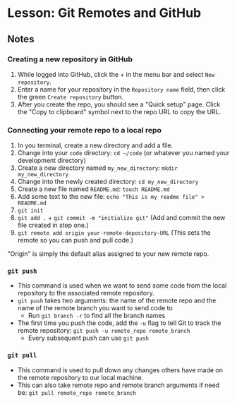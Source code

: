 # Lesson: Git Remotes and GitHub

## Notes

### Creating a new repository in GitHub

1. While logged into GitHub, click the + in the menu bar and select `New repository`.
2. Enter a name for your repository in the `Repository name` field, then click the green `Create repository` button.
3. After you create the repo, you should see a "Quick setup" page. Click the "Copy to clipboard" symbol next to the repo URL to copy the URL.

### Connecting your remote repo to a local repo

1. In you terminal, create a new directory and add a file.
2. Change into your `code` directory: `cd ~/code` (or whatever you named your development directory)
3. Create a new directory named `my_new_directory`: `mkdir my_new_directory`
4. Change into the newly created directory: `cd my_new_directory`
5. Create a new file named `README.md`: `touch README.md`
6. Add some text to the new file: `echo "This is my readme file" > README.md`
7. `git init`
8. `git add .` + `git commit -m "initialize git"` (Add and commit the new file created in step one.)
9. `git remote add origin your-remote-depository-URL` (This sets the remote so you can push and pull code.)

"Origin" is simply the default alias assigned to your new remote repo.

### `git push`

- This command is used when we want to send some code from the local repository to the associated remote repository.
- `git push` takes two arguments: the name of the remote repo and the name of the remote branch you want to send code to
  - Run `git branch -r` to find all the branch names
- The first time you push the code, add the `-u` flag to tell Git to track the remote repository: `git push -u remote_repo remote_branch`
  - Every subsequent push can use `git push`

### `git pull`

- This command is used to pull down any changes others have made on the remote repository to our local machine.
- This can also take remote repo and remote branch arguments if need be: `git pull remote_repo remote_branch`
